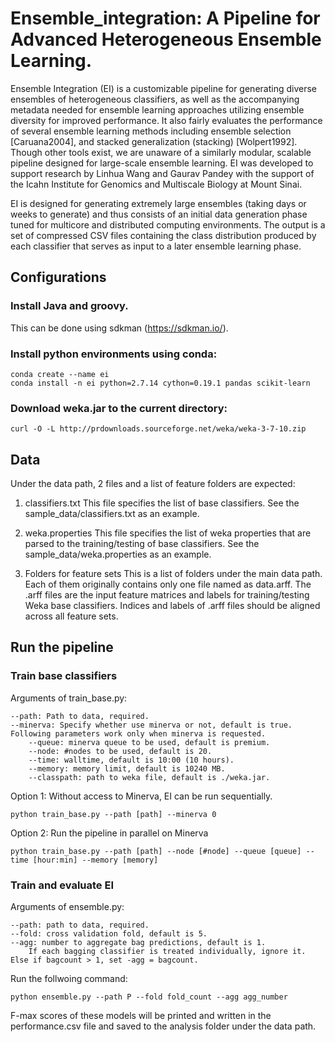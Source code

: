 # Ensemble_integration: A Pipeline for Advanced Heterogeneous Ensemble Learning.

Ensemble Integration (EI) is a customizable pipeline for generating diverse ensembles of heterogeneous classifiers, as well as the accompanying metadata needed for ensemble learning approaches utilizing ensemble diversity for improved performance. It also fairly evaluates the performance of several ensemble learning methods including ensemble selection [Caruana2004], and stacked generalization (stacking) [Wolpert1992]. Though other tools exist, we are unaware of a similarly modular, scalable pipeline designed for large-scale ensemble learning. EI was developed to support research by Linhua Wang and Gaurav Pandey with the support of the Icahn Institute for Genomics and Multiscale Biology at Mount Sinai.

EI is designed for generating extremely large ensembles (taking days or weeks to generate) and thus consists of an initial data generation phase tuned for multicore and distributed computing environments. The output is a set of compressed CSV files containing the class distribution produced by each classifier that serves as input to a later ensemble learning phase. 

## Configurations

### Install Java and groovy.

This can be done using sdkman (https://sdkman.io/).

### Install python environments using conda:

	conda create --name ei
	conda install -n ei python=2.7.14 cython=0.19.1 pandas scikit-learn

### Download weka.jar to the current directory:

	curl -O -L http://prdownloads.sourceforge.net/weka/weka-3-7-10.zip

## Data

Under the data path, 2 files and a list of feature folders are expected: 

1. classifiers.txt
This file specifies the list of base classifiers. See the sample_data/classifiers.txt as an example.

2. weka.properties
This file specifies the list of weka properties that are parsed to the training/testing of base classifiers. See the sample_data/weka.properties as an example.

3. Folders for feature sets
This is a list of folders under the main data path. Each of them originally contains only one file named as data.arff. The .arff files are the input feature matrices and labels for training/testing Weka base classifiers. Indices and labels of .arff files should be aligned across all feature sets. 

## Run the pipeline

### Train base classifiers

Arguments of train_base.py:

	--path: Path to data, required.
	--minerva: Specify whether use minerva or not, default is true. Following parameters work only when minerva is requested. 
		--queue: minerva queue to be used, default is premium. 
		--node: #nodes to be used, default is 20. 
		--time: walltime, default is 10:00 (10 hours).
		--memory: memory limit, default is 10240 MB.
		--classpath: path to weka file, default is ./weka.jar.

Option 1: Without access to Minerva, EI can be run sequentially.

	python train_base.py --path [path] --minerva 0 

Option 2: Run the pipeline in parallel on Minerva

	python train_base.py --path [path] --node [#node] --queue [queue] --time [hour:min] --memory [memory]

### Train and evaluate EI

Arguments of ensemble.py:

	--path: path to data, required.
	--fold: cross validation fold, default is 5.
	--agg: number to aggregate bag predictions, default is 1. 
		If each bagging classifier is treated individually, ignore it. Else if bagcount > 1, set -agg = bagcount. 

Run the follwoing command:

	python ensemble.py --path P --fold fold_count --agg agg_number

F-max scores of these models will be printed and written in the performance.csv file and saved to the analysis folder under the data path.

